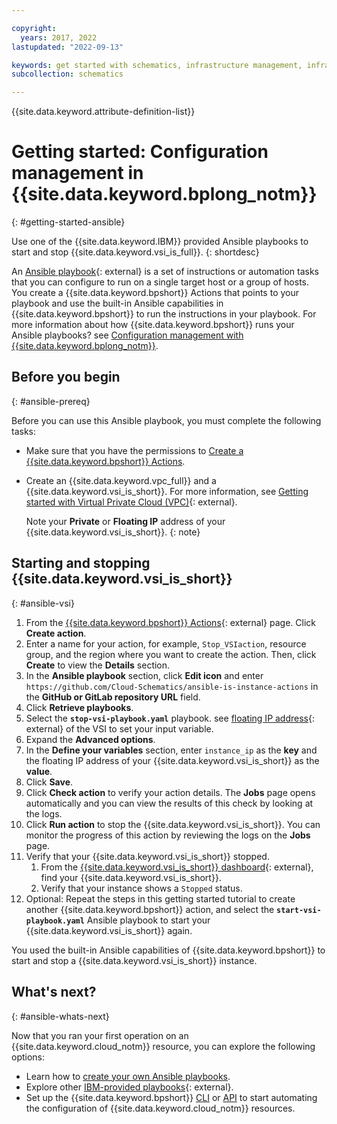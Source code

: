 ```yaml
---

copyright:
  years: 2017, 2022
lastupdated: "2022-09-13"

keywords: get started with schematics, infrastructure management, infrastructure as code, iac, schematics cloud environment, schematics infrastructure, schematics terraform, terraform provider
subcollection: schematics

---
```


{{site.data.keyword.attribute-definition-list}}

# Getting started: Configuration management in {{site.data.keyword.bplong_notm}}
{: #getting-started-ansible}

Use one of the {{site.data.keyword.IBM}} provided Ansible playbooks to start and stop {{site.data.keyword.vsi_is_full}}. 
{: shortdesc}

An [Ansible playbook](https://www.redhat.com/en/topics/automation/what-is-an-ansible-playbook){: external} is a set of instructions or automation tasks that you can configure to run on a single target host or a group of hosts. You create a {{site.data.keyword.bpshort}} Actions that points to your playbook and use the built-in Ansible capabilities in {{site.data.keyword.bpshort}} to run the instructions in your playbook. For more information about how {{site.data.keyword.bpshort}} runs your Ansible playbooks? see [Configuration management with {{site.data.keyword.bplong_notm}}](/docs/schematics?topic=schematics-how-it-works#how-to-actions). 

## Before you begin
{: #ansible-prereq}

Before you can use this Ansible playbook, you must complete the following tasks:

- Make sure that you have the permissions to [Create a {{site.data.keyword.bpshort}} Actions](/docs/schematics?topic=schematics-access#access-roles). 
- Create an {{site.data.keyword.vpc_full}} and a {{site.data.keyword.vsi_is_short}}. For more information, see [Getting started with Virtual Private Cloud (VPC)](/docs/vpc?topic=vpc-creating-a-vpc-using-the-ibm-cloud-console){: external}. 

    Note your **Private** or **Floating IP** address of your {{site.data.keyword.vsi_is_short}}. 
    {: note}

## Starting and stopping {{site.data.keyword.vsi_is_short}}
{: #ansible-vsi}

1. From the [{{site.data.keyword.bpshort}} Actions](https://cloud.ibm.com/schematics/actions){: external} page. Click **Create action**. 
2. Enter a name for your action, for example, `Stop_VSIaction`, resource group, and the region where you want to create the action. Then, click **Create** to view the **Details** section.
3. In the **Ansible playbook** section, click **Edit icon** and enter `https://github.com/Cloud-Schematics/ansible-is-instance-actions` in the **GitHub or GitLab repository URL** field.
4. Click **Retrieve playbooks**.
5. Select the **`stop-vsi-playbook.yaml`** playbook. see [floating IP address](/docs/vpc?topic=vpc-using-instance-vnics#editing-network-interfaces){: external} of the VSI to set your input variable.
6. Expand the **Advanced options**.
7. In the **Define your variables** section, enter `instance_ip` as the **key** and the floating IP address of your {{site.data.keyword.vsi_is_short}} as the **value**.
8. Click **Save**.
9. Click **Check action** to verify your action details. The **Jobs** page opens automatically and you can view the results of this check by looking at the logs.
10. Click **Run action** to stop the {{site.data.keyword.vsi_is_short}}. You can monitor the progress of this action by reviewing the logs on the **Jobs** page.
11. Verify that your {{site.data.keyword.vsi_is_short}} stopped.
    1. From the [{{site.data.keyword.vsi_is_short}} dashboard](https://cloud.ibm.com/vpc-ext/compute/vs){: external}, find your {{site.data.keyword.vsi_is_short}}.
    2. Verify that your instance shows a `Stopped` status.
12. Optional: Repeat the steps in this getting started tutorial to create another {{site.data.keyword.bpshort}} action, and select the **`start-vsi-playbook.yaml`** Ansible playbook to start your {{site.data.keyword.vsi_is_short}} again.

You used the built-in Ansible capabilities of {{site.data.keyword.bpshort}} to start and stop a {{site.data.keyword.vsi_is_short}} instance. 

## What's next? 
{: #ansible-whats-next}

Now that you ran your first operation on an {{site.data.keyword.cloud_notm}} resource, you can explore the following options:

- Learn how to [create your own Ansible playbooks](/docs/schematics?topic=schematics-create-playbook).
- Explore other [IBM-provided playbooks](https://github.com/Cloud-Schematics){: external}.
- Set up the {{site.data.keyword.bpshort}} [CLI](/docs/schematics?topic=schematics-setup-cli) or [API](/docs/schematics?topic=schematics-setup-api) to start automating the configuration of {{site.data.keyword.cloud_notm}} resources.

